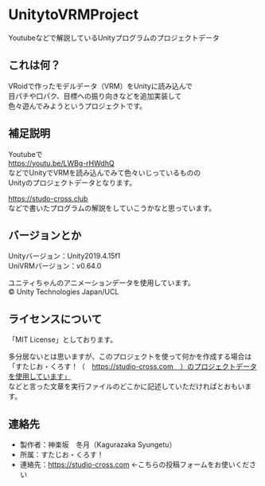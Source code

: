 # UnitytoVRMProject
Youtubeなどで解説しているUnityプログラムのプロジェクトデータ
  
## これは何？
VRoidで作ったモデルデータ（VRM）をUnityに読み込んで  
目パチや口パク、目標への振り向きなどを追加実装して  
色々遊んでみようというプロジェクトです。  
  
## 補足説明
Youtubeで  
https://youtu.be/LWBg-rHWdhQ  
などでUnityでVRMを読み込んでみて色々いじっているものの  
Unityのプロジェクトデータとなります。  
  
https://studo-cross.club  
などで書いたプログラムの解説をしていこうかなと思っています。  
  
## バージョンとか
Unityバージョン：Unity2019.4.15f1  
UniVRMバージョン：v0.64.0  
  
ユニティちゃんのアニメーションデータを使用しています。  
© Unity Technologies Japan/UCL  
  
## ライセンスについて
「MIT License」としております。  
  
多分居ないとは思いますが、このプロジェクトを使って何かを作成する場合は  
「すたじお・くろす！（　https://studio-cross.com　）のプロジェクトデータを使用しています」  
などと言った文章を実行ファイルのどこかに記述していただければとおもいます。  
  
## 連絡先 
* 製作者：神楽坂　冬月（Kagurazaka Syungetu）  
* 所属：すたじお・くろす！  
* 連絡先：https://studio-cross.com ←こちらの投稿フォームをお使いください  
